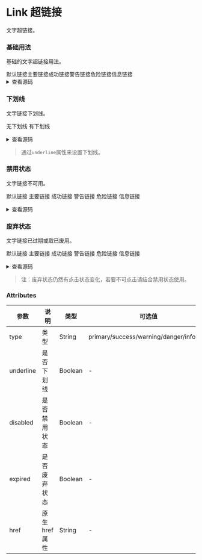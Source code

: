 # Link 超链接
文字超链接。

### 基础用法
基础的文字超链接用法。
<div class="boxLink">
  <s-link href="#">默认链接</s-link>
  <s-link href="#" type="primary">主要链接</s-link>
  <s-link href="#" type="success">成功链接</s-link>
  <s-link href="#" type="warning">警告链接</s-link>
  <s-link href="#" type="danger">危险链接</s-link>
  <s-link href="#" type="info">信息链接</s-link>
</div>

<details>
<summary>查看源码</summary>

```vue
<div>
  <s-link href="#">默认链接</s-link>
  <s-link href="#" type="primary">主要链接</s-link>
  <s-link href="#" type="success">成功链接</s-link>
  <s-link href="#" type="warning">警告链接</s-link>
  <s-link href="#" type="danger">危险链接</s-link>
  <s-link href="#" type="info">信息链接</s-link>
</div>
```
</details> 

### 下划线
文字链接下划线。 

<div class='box1'>
  <s-link href="#" class="noline" :underline="false">无下划线</s-link>
  <s-link href="#">有下划线</s-link>
</div>

<details>
<summary>查看源码</summary>

```vue
<div>
 <s-link href="#" :underline="false">无下划线</s-link>
 <s-link href="#">有下划线</s-link>
</div>
```
</details>

> 通过`underline`属性来设置下划线。

### 禁用状态
文字链接不可用。

<div class="box1">
  <s-link href="#" class="noline"  disabled>默认链接</s-link>
  <s-link href="#" class="noline" type="primary" disabled>主要链接</s-link>
  <s-link href="#" class="noline" type="success" disabled>成功链接</s-link>
  <s-link href="#" class="noline" type="warning" disabled>警告链接</s-link>
  <s-link href="#" class="noline" type="danger" disabled>危险链接</s-link>
  <s-link href="#" class="noline" type="info" disabled>信息链接</s-link>
</div>

<details>
<summary>查看源码</summary>

```vue
<div>
  <s-link href="#" disabled>默认链接</s-link>
  <s-link href="#" type="primary" disabled>主要链接</s-link>
  <s-link href="#" type="success" disabled>成功链接</s-link>
  <s-link href="#" type="warning" disabled>警告链接</s-link>
  <s-link href="#" type="danger" disabled>危险链接</s-link>
  <s-link href="#" type="info" disabled>信息链接</s-link>
</div>
```
</details>

### 废弃状态
文字链接已过期或取已废用。
<div class="box1">
  <s-link class='exp' expired>默认链接</s-link>
  <s-link class='exp' type="primary" expired>主要链接</s-link>
  <s-link class='exp' type="success" expired>成功链接</s-link>
  <s-link class='exp' type="warning" expired>警告链接</s-link>
  <s-link class='exp' type="danger" expired>危险链接</s-link>
  <s-link class='exp' type="info" expired>信息链接</s-link>
</div>

<details>
<summary>查看源码</summary>

```vue
<div>
  <s-link href="#" expired>默认链接</s-link>
  <s-link href="#" type="primary" expired>主要链接</s-link>
  <s-link href="#" type="success" expired>成功链接</s-link>
  <s-link href="#" type="warning" expired>警告链接</s-link>
  <s-link href="#" type="danger" expired>危险链接</s-link>
  <s-link href="#" type="info" expired>信息链接</s-link>
</div>
```
</details>

> 注：废弃状态仍然有点击状态变化，若要不可点击请结合禁用状态使用。

### Attributes
 参数 | 说明 |类型|可选值|默认值|
---|---|---|---|---|
type | 类型 | String | primary/success/warning/danger/info/text | -
underline | 是否下划线 | Boolean | - | true
disabled | 是否禁用状态 | Boolean | - | false
expired | 是否废弃状态 | Boolean | - | false
href | 原生href属性 | String | - | -

<style scope>
  
  .box1 {
    margin-bottom: 15px;
  }
  /* .jinyong {
    color: #cad3c3 !important;
    text-decoration:none !important;
  }
  .exp {
    text-decoration: line-through !important;
  } */
  .noline {
    text-decoration:none !important;
  }
  .boxLink {
    display: flex;
  }
  .boxLink a{
    width:68px;
  }
</style>